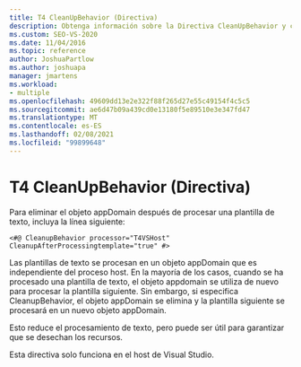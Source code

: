 ```yaml
---
title: T4 CleanUpBehavior (Directiva)
description: Obtenga información sobre la Directiva CleanUpBehavior y cómo eliminar el appDomain después de procesar una plantilla de texto.
ms.custom: SEO-VS-2020
ms.date: 11/04/2016
ms.topic: reference
author: JoshuaPartlow
ms.author: joshuapa
manager: jmartens
ms.workload:
- multiple
ms.openlocfilehash: 49609dd13e2e322f88f265d27e55c49154f4c5c5
ms.sourcegitcommit: ae6d47b09a439cd0e13180f5e89510e3e347fd47
ms.translationtype: MT
ms.contentlocale: es-ES
ms.lasthandoff: 02/08/2021
ms.locfileid: "99899648"
---
```

# <a name="t4-cleanupbehavior-directive"></a>T4 CleanUpBehavior (Directiva)

Para eliminar el objeto appDomain después de procesar una plantilla de texto, incluya la línea siguiente:

```
<#@ CleanupBehavior processor="T4VSHost" CleanupAfterProcessingtemplate="true" #>
```

Las plantillas de texto se procesan en un objeto appDomain que es independiente del proceso host. En la mayoría de los casos, cuando se ha procesado una plantilla de texto, el objeto appdomain se utiliza de nuevo para procesar la plantilla siguiente. Sin embargo, si especifica CleanupBehavior, el objeto appDomain se elimina y la plantilla siguiente se procesará en un nuevo objeto appDomain.

Esto reduce el procesamiento de texto, pero puede ser útil para garantizar que se desechan los recursos.

Esta directiva solo funciona en el host de Visual Studio.
